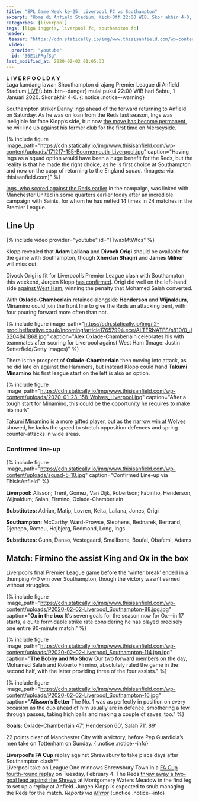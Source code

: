 ```yaml
---
title: "EPL Game Week ke-25: Liverpool FC vs Southampton"
excerpt: "Home di Anfield Stadium, Kick-Off 22:00 WIB. Skor akhir 4-0, semua gol di babak kedua"
categories: [liverpool]
tags: [liga inggris, liverpool fc, southampton fc]
header:
 teaser: "https://cdn.statically.io/img/www.thisisanfield.com/wp-content/uploads/2020-01-23-158-Wolves_Liverpool.jpg?w=480"
 video:
  provider: "youtube"
  id: "36E1iFRgfSg"
last_modified_at: 2020-02-02 01:05:33
---
```


**L I V E R P O O L D A Y**<br/>
Laga kandang lawan Shouthampton di ajang Premier League di Anfield Stadium [LIVE](#match){:.btn .btn--danger} mulai pukul 22:00 WIB hari Sabtu, 1 Januari 2020. Skor akhir 4-0.
{:.notice .notice--warning}

Southampton striker Danny Ings ahead of the forward returning to Anfield on Saturday. As he was on loan from the Reds last season, Ings was ineligible for face Klopp’s side, but now [the move has become permanent](https://www.catetan.pw/liverpool/dijilati-kuntilanak-diludahi-pocong/), he will line up against his former club for the first time on Merseyside.

{% include figure image_path="https://cdn.statically.io/img/www.thisisanfield.com/wp-content/uploads/171217-155-Bournemouth_Liverpool.jpg" caption="Having Ings as a squad option would have been a huge benefit for the Reds, but the reality is that he made the right choice, as he is first choice at Southampton and now on the cusp of returning to the England squad. (Images: via thisisanfield.com)" %}

[Ings, who scored against the Reds earlier](https://www.liverpoolfc.com/news/first-team/361212-southampton-liverpool-premier-league-match-report) in the campaign, was linked with Manchester United in some quarters earlier today after an incredible campaign with Saints, for whom he has netted 14 times in 24 matches in the Premier League.

## Line Up

{% include video provider="youtube" id="1TwaxMtWfcs" %}

Klopp revealed that **Adam Lallana** and **Divock Origi** should be available for the game with Southampton, though **Xherdan Shaqiri** and **James Milner** will miss out.

Divock Origi is fit for Liverpool’s Premier League clash with Southampton this weekend, Jurgen Klopp [has confirmed](https://www.liverpoolfc.com/news/first-team/385053-liverpool-southampton-team-news). Origi did well on the left-hand side [against West Ham](https://www.catetan.pw/liverpool/away-vs-westham/), winning the penalty that Mohamed Salah converted.

With **Oxlade-Chamberlain** retained alongside **Henderson** and **Wijnaldum**, Minamino could join the front line to give the Reds an attacking bent, with four pouring forward more often than not.

{% include figure image_path="https://cdn.statically.io/img/i2-prod.belfastlive.co.uk/incoming/article17657994.ece/ALTERNATES/s810/0_JS204841868.jpg" caption="Alex Oxlade-Chamberlain celebrates his with teammates after scoring for Liverpool against West Ham (Image: Justin Setterfield/Getty Images)" %}

There is the prospect of **Oxlade-Chamberlain** then moving into attack, as he did late on against the Hammers, but instead Klopp could hand **Takumi Minamino** his first league start on the left is also an option.

{% include figure image_path="https://cdn.statically.io/img/www.thisisanfield.com/wp-content/uploads/2020-01-23-158-Wolves_Liverpool.jpg" caption="After a tough start for Minamino, this could be the opportunity he requires to make his mark"

[Takumi Minamino](https://www.catetan.pw/liverpool/takumi-minamino-has-signing-a-four-and-half-year-contract/) is a more gifted player, but as the [narrow win at Wolves](https://www.catetan.pw/liverpool/away-vs-wolves/) showed, he lacks the speed to stretch opposition defences and spring counter-attacks in wide areas.

### Confirmed line-up

{% include figure image_path="https://cdn.statically.io/img/www.thisisanfield.com/wp-content/uploads/squad-5-10.jpg" caption="Confirmed Line-up via ThisIsAnfield" %}

**Liverpool:** Alisson; Trent, Gomez, Van Dijk, Robertson; Fabinho, Henderson, Wijnaldum; Salah, Firmino, Oxlade-Chamberlain

**Substitutes:** Adrian, Matip, Lovren, Keita, Lallana, Jones, Origi

**Southampton:** McCarthy, Ward-Prowse, Stephens, Bednarek, Bertrand, Djenepo, Romeu, Hojbjerg, Redmond, Long, Ings

**Substitutes:** Gunn, Danso, Vestegaard, Smallbone, Boufal, Obafemi, Adams

## Match: Firmino the assist King and Ox in the box

Liverpool’s final Premier League game before the ‘winter break’ ended in a thumping 4-0 win over Southampton, though the victory wasn’t earned without struggles.

{% include figure image_path="https://cdn.statically.io/img/www.thisisanfield.com/wp-content/uploads/P2020-02-02-Liverpool_Southampton-88.jpg.jpg" caption="**Ox in the box** It's seven goals for the season now for Ox—in 17 starts, a quite formidable strike rate considering he has played precisely one entire 90-minute match." %}

{% include figure image_path="https://cdn.statically.io/img/www.thisisanfield.com/wp-content/uploads/P2020-02-02-Liverpool_Southampton-114.jpg.jpg" caption="**The Bobby and Mo Show** Our two forward members on the day, Mohamed Salah and Roberto Firmino, absolutely ruled the game in the second half, with the latter providing three of the four assists." %}

{% include figure image_path="https://cdn.statically.io/img/www.thisisanfield.com/wp-content/uploads/P2020-02-02-Liverpool_Southampton-16.jpg" caption="**Alisson’s Better** The No. 1 was as perfectly in position on every occasion as the duo ahead of him usually are in defence, smothering a few through passes, taking high balls and making a couple of saves, too." %}

**Goals:** Oxlade-Chamberlain 47’, Henderson 60’, Salah 71’, 89’

22 points clear of Manchester City with a victory, before Pep Guardiola’s men take on Tottenham on Sunday.
{:.notice .notice--info}

**Liverpool’s FA Cup** replay against Shrewsbury to take place days after Southampton clash**<br/>Liverpool take on League One minnows Shrewsbury Town in a [FA Cup fourth-round replay](/liverpool/fa-cup-home-vs-shrewsburry/) on Tuesday, February 4. The Reds [threw away a two-goal lead against the Shrews](https://www.catetan.pw/liverpool/fa-cup-away-vs-shrewsbury/) at Montgomery Waters Meadow in the first leg to set up a replay at Anfield. Jurgen Klopp is expected to snub managing the Reds for the match. _Reports via [Mirror](https://www.mirror.co.uk/sport/football/news/liverpools-fa-cup-replay-against-21386539)_
{:.notice .notice--info}
